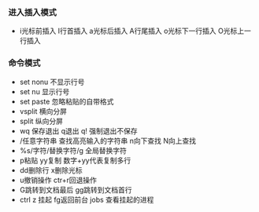 ### 进入插入模式
  * i光标前插入 I行首插入 a光标后插入 A行尾插入 o光标下一行插入 O光标上一行插入
### 命令模式
  * set nonu 不显示行号
  * set nu 显示行号
  * set paste 忽略粘贴的自带格式
  * vsplit 横向分屏
  * split 纵向分屏
  * wq 保存退出  q退出  q! 强制退出不保存
  * /任意字符串 查找高亮输入的字符串 n向下查找 N向上查找
  * %s/字符/替换字符/g   全局替换字符
  * p粘贴 yy复制  数字+yy代表复制多行 
  * dd删除行 x删除光标 
  * u撤销操作 ctr+r回退操作
  * G跳转到文档最后 gg跳转到文档首行
  * ctrl z 挂起  fg返回前台  jobs 查看挂起的进程
  